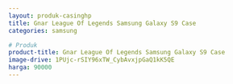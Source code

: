 ```yaml
---
layout: produk-casinghp
title: Gnar League Of Legends Samsung Galaxy S9 Case
categories: samsung

# Produk
product-title: Gnar League Of Legends Samsung Galaxy S9 Case
image-drive: 1PUjc-rSIY96xTW_CybAvxjpGaQ1kK5QE
harga: 90000
---
```

